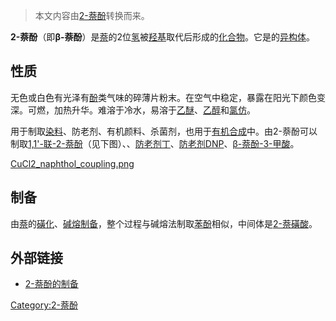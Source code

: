 > 本文内容由[2-萘酚](https://zh.wikipedia.org/wiki/2-萘酚)转换而来。


**2-萘酚**（即**β-萘酚**）是[萘](../Page/萘.md "wikilink")的2位[氢](../Page/氢.md "wikilink")被[羟基](../Page/羟基.md "wikilink")取代后形成的[化合物](../Page/化合物.md "wikilink")。它是的[异构体](https://zh.wikipedia.org/wiki/异构体 "wikilink")。

## 性质

无色或白色有光泽有[酚](../Page/酚.md "wikilink")类气味的碎薄片粉末。在空气中稳定，暴露在阳光下颜色变深。可燃，加热升华。难溶于冷水，易溶于[乙醚](../Page/乙醚.md "wikilink")、[乙醇](../Page/乙醇.md "wikilink")和[氯仿](../Page/氯仿.md "wikilink")。

用于制取[染料](../Page/染料.md "wikilink")、防老剂、有机颜料、杀菌剂，也用于[有机合成](../Page/有机合成.md "wikilink")中。由2-萘酚可以制取[1,1'-联-2-萘酚](../Page/1,1'-联-2-萘酚.md "wikilink")（见下图）、、[防老剂丁](https://zh.wikipedia.org/wiki/防老剂丁 "wikilink")、[防老剂DNP](https://zh.wikipedia.org/wiki/防老剂DNP "wikilink")、[β-萘酚-3-甲酸](https://zh.wikipedia.org/wiki/β-萘酚-3-甲酸 "wikilink")。

[CuCl2_naphthol_coupling.png](https://zh.wikipedia.org/wiki/File:CuCl2_naphthol_coupling.png "fig:CuCl2_naphthol_coupling.png")

## 制备

由[萘](../Page/萘.md "wikilink")的[磺化](https://zh.wikipedia.org/wiki/磺化 "wikilink")、[碱熔制备](https://zh.wikipedia.org/wiki/碱熔 "wikilink")，整个过程与碱熔法制取[苯酚](../Page/苯酚.md "wikilink")相似，中间体是[2-萘磺酸](https://zh.wikipedia.org/wiki/2-萘磺酸 "wikilink")。

## 外部链接

  - [2-萘酚的制备](https://web.archive.org/web/20081207045232/http://www.sciencemadness.org/lambdasyn/synfiles/2-naphthol.htm)

[Category:2-萘酚](https://zh.wikipedia.org/wiki/Category:2-萘酚 "wikilink")